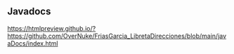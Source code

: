 ## Javadocs
https://htmlpreview.github.io/?https://github.com/OverNuke/FriasGarcia_LibretaDirecciones/blob/main/javaDocs/index.html
